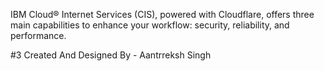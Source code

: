 IBM Cloud® Internet Services (CIS), powered with Cloudflare, offers three main capabilities to enhance your workflow: security, reliability, and performance.

#3 Created And Designed By - Aantrreksh Singh

